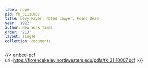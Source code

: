 ```yaml
---
label: nope
pid: fk_31110007
title: Levy Mayer, Noted Lawyer, Found Dead
year: '1922'
author: New York Times
order: '213'
layout: single
collection: documents
---
```



{{< embed-pdf url=https://florencekelley.northwestern.edu/pdfs/fk_31110007.pdf >}}